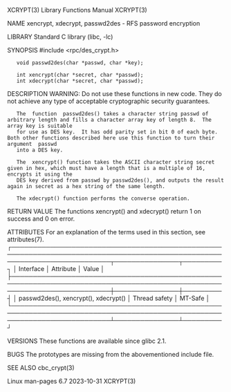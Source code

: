 XCRYPT(3)							   Library Functions Manual							     XCRYPT(3)

NAME
       xencrypt, xdecrypt, passwd2des - RFS password encryption

LIBRARY
       Standard C library (libc, -lc)

SYNOPSIS
       #include <rpc/des_crypt.h>

       void passwd2des(char *passwd, char *key);

       int xencrypt(char *secret, char *passwd);
       int xdecrypt(char *secret, char *passwd);

DESCRIPTION
       WARNING: Do not use these functions in new code.	 They do not achieve any type of acceptable cryptographic security guarantees.

       The  function  passwd2des() takes a character string passwd of arbitrary length and fills a character array key of length 8.  The array key is suitable
       for use as DES key.  It has odd parity set in bit 0 of each byte.  Both other functions described here use this function to turn their argument	passwd
       into a DES key.

       The  xencrypt() function takes the ASCII character string secret given in hex, which must have a length that is a multiple of 16, encrypts it using the
       DES key derived from passwd by passwd2des(), and outputs the result again in secret as a hex string of the same length.

       The xdecrypt() function performs the converse operation.

RETURN VALUE
       The functions xencrypt() and xdecrypt() return 1 on success and 0 on error.

ATTRIBUTES
       For an explanation of the terms used in this section, see attributes(7).
       ┌───────────────────────────────────────────────────────────────────────────────────────────────────────────────────────────┬───────────────┬─────────┐
       │ Interface														   │ Attribute	   │ Value   │
       ├───────────────────────────────────────────────────────────────────────────────────────────────────────────────────────────┼───────────────┼─────────┤
       │ passwd2des(), xencrypt(), xdecrypt()											   │ Thread safety │ MT-Safe │
       └───────────────────────────────────────────────────────────────────────────────────────────────────────────────────────────┴───────────────┴─────────┘

VERSIONS
       These functions are available since glibc 2.1.

BUGS
       The prototypes are missing from the abovementioned include file.

SEE ALSO
       cbc_crypt(3)

Linux man-pages 6.7							  2023-10-31								     XCRYPT(3)
